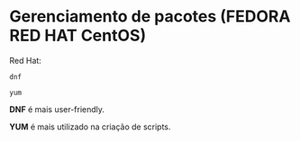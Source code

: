 # Gerenciamento de pacotes (FEDORA RED HAT CentOS)

Red Hat:

    dnf 

    yum

**DNF** é mais user-friendly.

**YUM** é mais utilizado na criação de scripts.